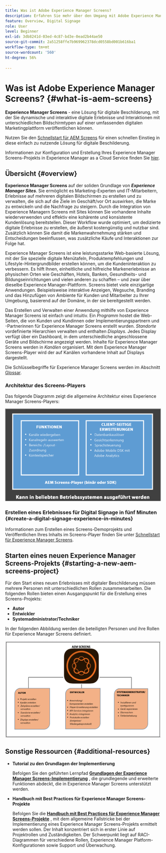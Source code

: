 ```yaml
---
title: Was ist Adobe Experience Manager Screens?
description: Erfahren Sie mehr über den Umgang mit Adobe Experience Manager Screens, einer Lösung für digitale Beschilderung, mit der Sie dynamische und interaktive digitale Erlebnisse und Interaktionen mit verschiedenen Arten von Bildschirmen auf einer umfassenden Digital Marketing-Plattform veröffentlichen können.
feature: Overview, Digital Signage
role: User
level: Beginner
exl-id: 3db8241d-03ed-4c87-bd3e-0ead2b44ae50
source-git-commit: 2a51258ffe7b969962378dcd0558bd001b616ba1
workflow-type: tm+mt
source-wordcount: '560'
ht-degree: 56%

---
```


# Was ist Adobe Experience Manager Screens? {#what-is-aem-screens}

**Experience Manager Screens** - eine Lösung für digitale Beschilderung, mit der Sie dynamische und interaktive digitale Erlebnisse und Interaktionen mit unterschiedlichen Bildschirmtypen auf einer umfassenden digitalen Marketingplattform veröffentlichen können.

Nutzen Sie den [Schnellstart für AEM Screens](kickstart-for-aem-screens.md) für einen schnellen Einstieg in diese einfach zu nutzende Lösung für digitale Beschilderung.

Informationen zur Konfiguration und Erstellung Ihres Experience Manager Screens-Projekts in Experience Manager as a Cloud Service finden Sie [hier](https://experienceleague.adobe.com/de/docs/experience-manager-screens/using/about-guide).

## Übersicht {#overview}

**Experience Manager Screens** auf der soliden Grundlage von ***Experience Manager Sites***. Sie ermöglicht es Marketing-Experten und IT-Mitarbeitern, Erlebnisse auf mehreren digitalen Bildschirmen zu erstellen und zu verwalten, die sich auf die Ziele im Geschäft/vor Ort auswirken, die Marke zu entwickeln und die Nachfrage zu steigern. Durch die Integration von Experience Managern Screens mit Sites können Sie vorhandene Inhalte wiederverwenden und effektiv eine kohärente und konsistente Kundenlösung bereitstellen. Dieser Workflow wurde optimiert, um dedizierte digitale Erlebnisse zu erstellen, die äußerst kostengünstig und nutzbar sind. Zusätzlich können Sie damit die Markenwahrnehmung stärken und Entscheidungen beeinflussen, was zusätzliche Käufe und Interaktionen zur Folge hat.

Experience Manager Screens ist eine leistungsstarke Web-basierte Lösung, mit der Sie spezielle digitale Menütafeln, Produktempfehlungen und Lifestyle-Hintergrundbilder erstellen können, um die Kundeninteraktion zu verbessern. Es hilft Ihnen, einheitliche und hilfreiche Markenerlebnisse an physischen Orten wie Geschäften, Hotels, Banken, Gesundheits- und Bildungseinrichtungen und vielen anderen zu schaffen – und zwar über dieselbe Experience Manager-Plattform. Screens bietet viele einzigartige Anwendungen. Beispielsweise interaktive Anzeigen, Wegsuche, Branding und das Hinzufügen von Ambiente für Kunden und Mitarbeiter zu Ihrer Umgebung, basierend auf der Domäne, in der sie bereitgestellt werden.

Das Erstellen und Verwalten einer Anwendung mithilfe von Experience Manager Screens ist einfach und intuitiv. Ein *Programm* hostet die Web-Seiten, die von Kunden und Kundinnen oder Implementierungspartnern und -Partnerinnen für Experience Manager Screens erstellt wurden. *Standorte* vordefinierte Hierarchien verwalten und enthalten *Displays*. Jedes Display verfügt über ein Dashboard, in dem unterschiedliche angeschlossene Geräte und Bildschirme angezeigt werden. Inhalte für Experience Manager Screens werden in *Kanälen* organisiert. Mit dem Experience Manager Screens-Player wird der auf Kanälen vorhandene Inhalt auf Displays dargestellt.

Die Schlüsselbegriffe für Experience Manager Screens werden im Abschnitt [Glossar](screens-glossary.md).

### Architektur des Screens-Players

Das folgende Diagramm zeigt die allgemeine Architektur eines Experience Manager Screens-Players:

![chlimage_1-29](assets/chlimage_1-29.png)

### Erstellen eines Erlebnisses für Digital Signage in fünf Minuten {#create-a-digital-signage-experience-in-minutes}

Informationen zum Erstellen eines Screens-Demoprojekts und Veröffentlichen Ihres Inhalts im Screens-Player finden Sie unter [Schnellstart für Experience Manager Screens](kickstart-for-aem-screens.md).

## Starten eines neuen Experience Manager Screens-Projekts {#starting-a-new-aem-screens-project}

Für den Start eines neuen Erlebnisses mit digitaler Beschilderung müssen mehrere Personen mit unterschiedlichen Rollen zusammenarbeiten. Die folgenden Rollen bieten einen Ausgangspunkt für die Erstellung eines Screens-Projekts:

* **Autor**
* **Entwickler**
* **Systemadministrator/Techniker**

In der folgenden Abbildung werden die beteiligten Personen und ihre Rollen für Experience Manager Screens definiert.

![chlimage_1-30](assets/chlimage_1-30.png)


## Sonstige Ressourcen {#additional-resources}

* **Tutorial zu den Grundlagen der Implementierung**

  Befolgen Sie den geführten Lernpfad **[Grundlagen der Experience Manager Screens-Implementierung](https://experienceleague.adobe.com/?launch=AEM-7a&amp;lang=de)** , die grundlegende und erweiterte Funktionen abdeckt, die in Experience Manager Screens unterstützt werden.

* **Handbuch mit Best Practices für Experience Manager Screens-Projekte**

  Befolgen Sie die **[Handbuch mit Best Practices für Experience Manager Screens-Projekte](/help/using/about-guide.md)** , mit dem allgemeine Fallstricke bei der Implementierung eines Experience Manager Screens-Projekts ermittelt werden sollen. Der Inhalt konzentriert sich in erster Linie auf Projektrollen und Zuständigkeiten. Der Schwerpunkt liegt auf RACI-Diagrammen für verschiedene Rollen, Experience Manager Platform-Konfigurationen sowie Support und Überwachung.

<!-- DEAD LINK * **New Adobe Customer Support Experience**

   Follow **[Customer One for Enterprise Help](https://docs.adobe.com/content/help/en/customer-one/using/home.htmlhome.html#)** to learn more about Admin Console Support tickets. -->
